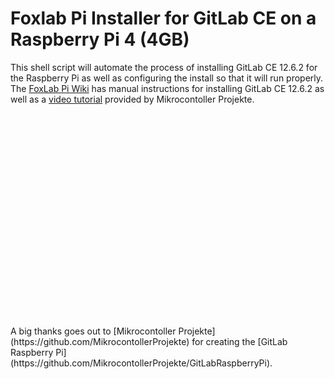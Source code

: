 # Foxlab Pi Installer for GitLab CE on a Raspberry Pi 4 (4GB)
This shell script will automate the process of installing GitLab CE 12.6.2 for the Raspberry Pi as well as configuring the install so that it will run properly. The [FoxLab Pi Wiki]() has manual instructions for installing GitLab CE 12.6.2 as well as a [video tutorial]() provided by Mikrocontoller Projekte.
 
<br>  
<br>
<br>  
<br>
<br>  
<br>
<br>  
<br>
<br>
<br>  
<br>  
<br>
<br>  
<br>
<br>  
<br>
<br>  
<br>
<br>  
<br>
A big thanks goes out to [Mikrocontoller Projekte](https://github.com/MikrocontollerProjekte) for creating the [GitLab Raspberry Pi](https://github.com/MikrocontollerProjekte/GitLabRaspberryPi). 
